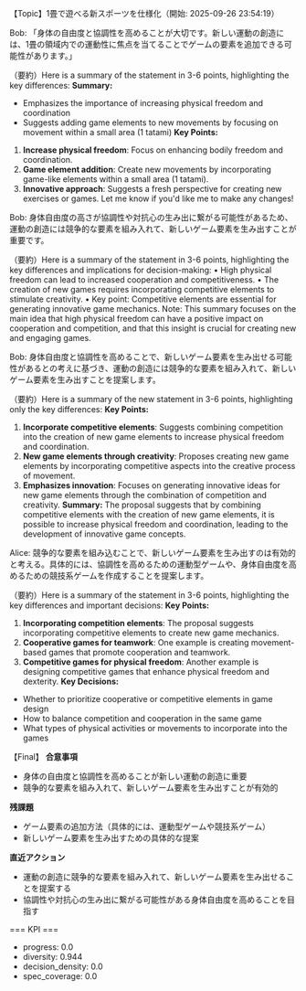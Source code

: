 【Topic】1畳で遊べる新スポーツを仕様化（開始: 2025-09-26 23:54:19）

Bob: 「身体の自由度と協調性を高めることが大切です。新しい運動の創造には、1畳の領域内での運動性に焦点を当てることでゲームの要素を追加できる可能性があります。」

（要約）Here is a summary of the statement in 3-6 points, highlighting the key differences:
**Summary:**
* Emphasizes the importance of increasing physical freedom and coordination
* Suggests adding game elements to new movements by focusing on movement within a small area (1 tatami)
**Key Points:**
1. **Increase physical freedom**: Focus on enhancing bodily freedom and coordination.
2. **Game element addition**: Create new movements by incorporating game-like elements within a small area (1 tatami).
3. **Innovative approach**: Suggests a fresh perspective for creating new exercises or games.
Let me know if you'd like me to make any changes!

Bob: 身体自由度の高さが協調性や対抗心の生み出に繋がる可能性があるため、運動の創造には競争的な要素を組み入れて、新しいゲーム要素を生み出すことが重要です。

（要約）Here is a summary of the statement in 3-6 points, highlighting the key differences and implications for decision-making:
• High physical freedom can lead to increased cooperation and competitiveness.
• The creation of new games requires incorporating competitive elements to stimulate creativity.
• Key point: Competitive elements are essential for generating innovative game mechanics.
Note: This summary focuses on the main idea that high physical freedom can have a positive impact on cooperation and competition, and that this insight is crucial for creating new and engaging games.

Bob: 身体自由度と協調性を高めることで、新しいゲーム要素を生み出せる可能性があるとの考えに基づき、運動の創造には競争的な要素を組み入れて、新しいゲーム要素を生み出すことを提案します。

（要約）Here is a summary of the new statement in 3-6 points, highlighting only the key differences:
**Key Points:**
1. **Incorporate competitive elements**: Suggests combining competition into the creation of new game elements to increase physical freedom and coordination.
2. **New game elements through creativity**: Proposes creating new game elements by incorporating competitive aspects into the creative process of movement.
3. **Emphasizes innovation**: Focuses on generating innovative ideas for new game elements through the combination of competition and creativity.
**Summary:**
The proposal suggests that by combining competitive elements with the creation of new game elements, it is possible to increase physical freedom and coordination, leading to the development of innovative game concepts.

Alice: 競争的な要素を組み込むことで、新しいゲーム要素を生み出すのは有効的と考える。具体的には、協調性を高めるための運動型ゲームや、身体自由度を高めるための競技系ゲームを作成することを提案します。

（要約）Here is a summary of the statement in 3-6 points, highlighting the key differences and important decisions:
**Key Points:**
1. **Incorporating competition elements**: The proposal suggests incorporating competitive elements to create new game mechanics.
2. **Cooperative games for teamwork**: One example is creating movement-based games that promote cooperation and teamwork.
3. **Competitive games for physical freedom**: Another example is designing competitive games that enhance physical freedom and dexterity.
**Key Decisions:**
* Whether to prioritize cooperative or competitive elements in game design
* How to balance competition and cooperation in the same game
* What types of physical activities or movements to incorporate into the games

【Final】
**合意事項**

* 身体の自由度と協調性を高めることが新しい運動の創造に重要
* 競争的な要素を組み入れて、新しいゲーム要素を生み出すことが有効的

**残課題**

* ゲーム要素の追加方法（具体的には、運動型ゲームや競技系ゲーム）
* 新しいゲーム要素を生み出すための具体的な提案

**直近アクション**

* 運動の創造に競争的な要素を組み入れて、新しいゲーム要素を生み出せることを提案する
* 協調性や対抗心の生み出に繋がる可能性がある身体自由度を高めることを目指す

=== KPI ===
- progress: 0.0
- diversity: 0.944
- decision_density: 0.0
- spec_coverage: 0.0
